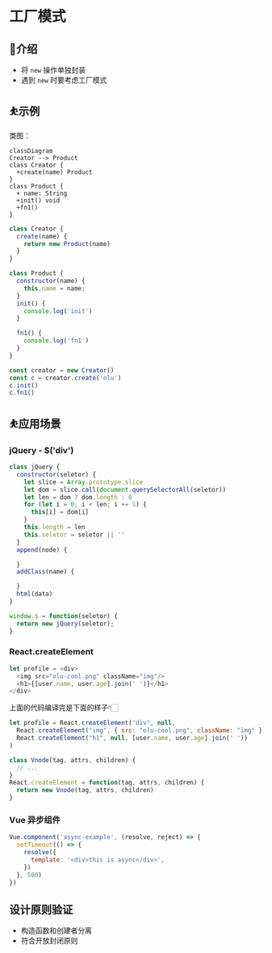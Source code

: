 # 工厂模式

## 🎺介绍

- 将 `new` 操作单独封装
- 遇到 `new` 时要考虑工厂模式

## ⛹示例

类图：

```mermaid
classDiagram
Creator --> Product
class Creator {
  +create(name) Product
}
class Product {
  + name: String
  +init() void
  +fn1()
}
```

```js
class Creator {
  create(name) {
    return new Product(name)
  }
}

class Product {
  constructor(name) {
    this.name = name;
  }
  init() {
    console.log('init')
  }

  fn1() {
    console.log('fn1')
  }
}

const creator = new Creator()
const c = creator.create('olu')
c.init()
c.fn1()
```

## ⛹️应用场景

### jQuery - $('div')

```js
class jQuery {
  constructor(seletor) {
    let slice = Array.prototype.slice
    let dom = slice.call(document.querySelectorAll(seletor))
    let len = dom ? dom.length : 0
    for (let i = 0; i < len; i += 1) {
      this[i] = dom[i]
    }
    this.length = len
    this.seletor = seletor || ''
  }
  append(node) {

  }
  addClass(name) {

  }
  html(data)
}

window.$ = function(seletor) {
  return new jQuery(seletor);
}
```

### React.createElement

```js
let profile = <div>
  <img src="olu-cool.png" className="img"/>
  <h1>{[user.name, user.age].join(' ')}</h1>
</div>
```

上面的代码编译完是下面的样子👇🏻

```js
let profile = React.createElement("div", null,
  React.createElement("img", { src: "olu-cool.png", className: "img" }),
  React.createElement("h1", null, [user.name, user.age].join(' '))
)
```

```js
class Vnode(tag, attrs, children) {
  // ...
}
React.createElement = function(tag, attrs, children) {
  return new Vnode(tag, attrs, children)
}
```

### Vue 异步组件

```js
Vue.component('async-example', (resolve, reject) => {
  setTimeout(() => {
    resolve({
      template: '<div>this is async</div>',
    })
  }, 500)
})
```

## 设计原则验证

- 构造函数和创建者分离
- 符合开放封闭原则
